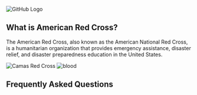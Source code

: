 <!--
## Welcome to GitHub Pages
You can use the [editor on GitHub](https://github.com/odessathompson/sample/edit/master/index.md) to maintain and preview the content for your website in Markdown files.
Whenever you commit to this repository, GitHub Pages will run [Jekyll](https://jekyllrb.com/) to rebuild the pages in your site, from the content in your Markdown files.
### Markdown
Markdown is a lightweight and easy-to-use syntax for styling your writing. It includes conventions for
```markdown
Syntax highlighted code block
# Header 1
## Header 2
### Header 3
- Bulleted
- List
1. Numbered
2. List
**Bold** and _Italic_ and `Code` text
[Link](url) and ![Image](src)
For more details see [GitHub Flavored Markdown](https://guides.github.com/features/mastering-markdown/).
### Jekyll Themes
Your Pages site will use the layout and styles from the Jekyll theme you have selected in your [repository settings](https://github.com/odessathompson/sample/settings). The name of this theme is saved in the Jekyll `_config.yml` configuration file.
### Support or Contact
Having trouble with Pages? Check out our [documentation](https://help.github.com/categories/github-pages-basics/) or [contact support](https://github.com/contact) and we’ll help you sort it out.
-->
 <head>
    <link rel="stylesheet" type="text/css" media="screen" href="{{ '/assets/css/main.css?v=' | append: site.github.build_revision | relative_url }}">
  </head>

![GitHub Logo](https://upload.wikimedia.org/wikipedia/en/thumb/7/7f/American_Red_Cross_logo.svg/1200px-American_Red_Cross_logo.svg.png)

<head>
</head>

<h2> What is American Red Cross? </h2>
<p> The American Red Cross, also known as the American National Red Cross, is a humanitarian organization that provides emergency assistance, disaster relief, and disaster preparedness education in the United States. <p>

![Camas Red Cross](https://www.asburylive.org/wp-content/uploads/2013/05/Red-Cross-Blood-Donor-1024x682.jpg)
<img src="https://www.asburylive.org/wp-content/uploads/2013/05/Red-Cross-Blood-Donor-1024x682.jpg" alt="blood" style="margin-left: auto; margin-right: auto">

<h2> Frequently Asked Questions </h2>



